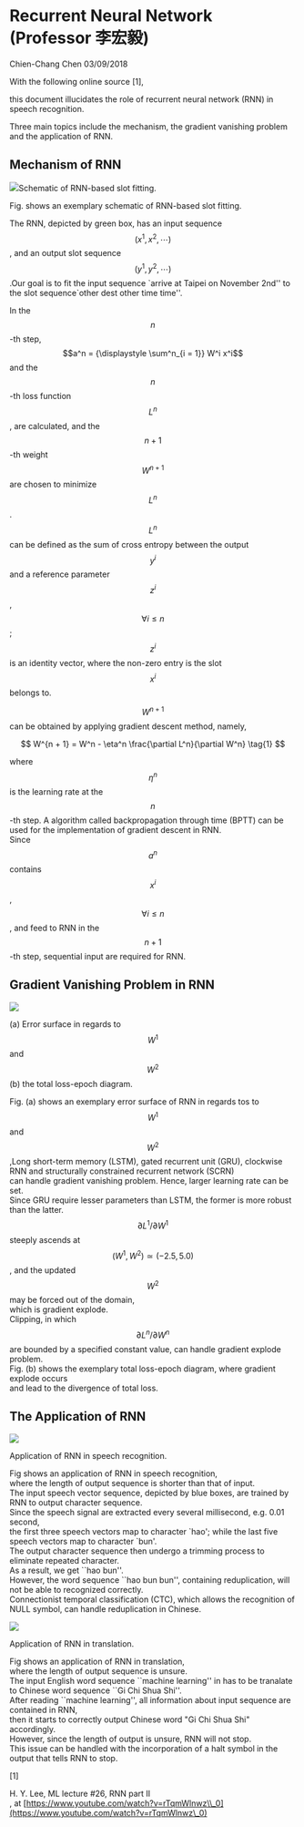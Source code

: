 # Recurrent Neural Network \(Professor 李宏毅\)

Chien-Chang Chen 03/09/2018

With the following online source \[1\],

this document illucidates the role of recurrent neural network \(RNN\) in speech recognition.

Three main topics include the mechanism, the gradient vanishing problem and the application of RNN.

## Mechanism of RNN

![](/assets/schematic_of_RNN.png)Schematic of RNN-based slot fitting.

Fig. shows an exemplary schematic of RNN-based slot fitting.

The RNN, depicted by green box, has an input sequence $$(x^1, x^2, \cdots)$$, and an output slot sequence $$(y^1, y^2, \cdots)$$.Our goal is to fit the input sequence \`arrive at Taipei on November 2nd'' to the slot sequence\`other dest other time time''.

In the $$n$$-th step, $$a^n = {\displaystyle \sum^n_{i = 1}} W^i x^i$$ and the $$n$$-th loss function $$L^n$$, are calculated, and the $$n+1$$-th weight $$W^{n+1}$$ are chosen to minimize $$L^n$$. $$L^n$$ can be defined as the sum of cross entropy between the output $$y^i$$ and a reference parameter $$z^i$$, $$\forall i \le n$$; $$z^i$$ is an identity vector, where the non-zero entry is the slot $$x^i$$ belongs to.

$$W^{n+1}$$ can be obtained by applying gradient descent method, namely,


$$
W^{n + 1} = W^n - \eta^n \frac{\partial L^n}{\partial W^n} \tag{1}
$$


where $$\eta^n$$ is the learning rate at the $$n$$-th step. A algorithm called backpropagation through time \(BPTT\) can be used for the implementation of gradient descent in RNN.   
Since $$a^n$$ contains $$x^i$$, $$\forall i \le n$$, and feed to RNN in the $$n+1$$-th step, sequential input are required for RNN.

## Gradient Vanishing Problem in RNN

![](/assets/error_surface_and_total_loss.png)

\(a\) Error surface in regards to $$W^1$$ and $$W^2$$ \(b\) the total loss-epoch diagram.

Fig. \(a\) shows an exemplary error surface of RNN in regards tos to $$W^1$$ and $$W^2$$ ,Long short-term memory \(LSTM\), gated recurrent unit \(GRU\), clockwise RNN and structurally constrained recurrent network \(SCRN\)   
can handle gradient vanishing problem. Hence, larger learning rate can be set.   
Since GRU require lesser parameters than LSTM, the former is more robust than the latter.   
$$\partial L^1 / \partial W^1$$ steeply ascends at $$(W^1, W^2) \simeq (- 2.5, 5.0)$$, and the updated $$W^2$$ may be forced out of the domain,   
which is gradient explode.   
Clipping, in which $$\partial L^n / \partial W^n$$ are bounded by a specified constant value, can handle gradient explode problem.   
Fig. \(b\) shows the exemplary total loss-epoch diagram, where gradient explode occurs   
and lead to the divergence of total loss.

## The Application of RNN

![](/assets/RNN_in_SR.png)

Application of RNN in speech recognition.

Fig shows an application of RNN in speech recognition,   
where the length of output sequence is shorter than that of input.   
The input speech vector sequence, depicted by blue boxes, are trained by RNN to output character sequence.   
Since the speech signal are extracted every several millisecond, e.g. 0.01 second,   
the first three speech vectors map to character \`hao'; while the last five speech vectors map to character \`bun'.   
The output character sequence then undergo a trimming process to eliminate repeated character.   
As a result, we get \`\`hao bun''.   
However, the word sequence \`\`hao bun bun'', containing reduplication, will not be able to recognized correctly.   
Connectionist temporal classification \(CTC\), which allows the recognition of NULL symbol, can handle reduplication in Chinese.

![](/assets/RNN_in_translation.png)

Application of RNN in translation.

Fig shows an application of RNN in translation,   
where the length of output sequence is unsure.   
The input English word sequence \`\`machine learning'' in  has to be tranalate to Chinese word sequence \`\`Gi Chi Shua Shi''.   
After reading \`\`machine learning'', all information about input sequence are contained in RNN,   
then it starts to correctly output Chinese word "Gi Chi Shua Shi" accordingly.   
However, since the length of output is unsure, RNN will not stop.   
This issue can be handled with the incorporation of a halt symbol in the output that tells RNN to stop.

\[1\]

H. Y. Lee, ML lecture \#26, RNN part II  
, at [https://www.youtube.com/watch?v=rTqmWlnwz\\_0](https://www.youtube.com/watch?v=rTqmWlnwz\_0)

